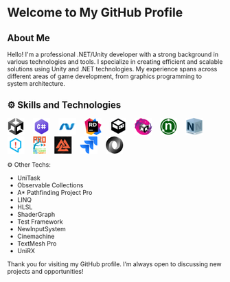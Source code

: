 # Welcome to My GitHub Profile

## About Me

Hello! I'm a professional .NET/Unity developer with a strong background in various technologies and tools. I specialize in creating efficient and scalable solutions using Unity and .NET technologies. My experience spans across different areas of game development, from graphics programming to system architecture.

## ⚙️ Skills and Technologies
<div align="left">
  <img src="https://github.com/FrancheskoDown/FrancheskoDown/blob/main/unity-game-engine-icon.png" height="40" alt="unity logo"  />
  <img width="12" />
  <img src="https://github.com/FrancheskoDown/FrancheskoDown/blob/main/C_Sharp_Logo_2023.svg.png" height="40" alt="csharp logo"  />
  <img width="12" />
  <img src="https://github.com/FrancheskoDown/FrancheskoDown/blob/main/dot_net_original_logo_icon_146546.png" height="40" alt="dotnetcore logo"  />
  <img width="12" />
  <img src="https://github.com/FrancheskoDown/FrancheskoDown/blob/main/JetBrains_Rider_Icon.svg.png" height="40" alt="jetbrains logo"  />
  <img width="12" />
  <img src="https://github.com/FrancheskoDown/FrancheskoDown/blob/main/VContainerLogo.png" height="40" alt="git logo"  />
  <img width="12" />
  <img src="https://github.com/FrancheskoDown/FrancheskoDown/blob/main/R3_Logo_512.png" height="40" alt="github logo"  />
  <img width="12" />
  <img src="https://github.com/FrancheskoDown/FrancheskoDown/blob/main/NUnitIcon.png" height="40" alt="jira logo"  />
  <img width="12" />
  <img src="https://github.com/FrancheskoDown/FrancheskoDown/blob/main/nsubstitute-100x100.png" height="40" alt="jira logo"  />
  <img width="12" />
  <img src="https://github.com/FrancheskoDown/FrancheskoDown/blob/main/25584770.png" height="40" alt="jira logo"  />
  <img width="12" />
  <img src="https://github.com/FrancheskoDown/FrancheskoDown/blob/main/dotweenpro_hotweenv2.png" height="40" alt="jira logo"  /> 
  <img width="12" />
  <img src="https://github.com/FrancheskoDown/FrancheskoDown/blob/main/b7674388-9e9a-4478-ae0e-8200e377a390.png" height="40" alt="jira logo"  />
   <img width="12" />
  <img src="https://github.com/FrancheskoDown/FrancheskoDown/blob/main/jira-icon-512x512-z7na7dot.png" height="40" alt="jira logo"  />
     <img width="12" />
  <img src="https://github.com/FrancheskoDown/FrancheskoDown/blob/main/JSON_vector_logo.svg.png" height="40" alt="jira logo"  />
</div>

⚙️ Other Techs: 

 - UniTask 
 - Observable Collections
 - A* Pathfinding Project Pro 
 - LINQ
 - HLSL
 - ShaderGraph 
 - Test Framework 
 - NewInputSystem 
 - Cinemachine
 - TextMesh Pro  
 - UniRX

Thank you for visiting my GitHub profile. I’m always open to discussing new projects and opportunities!
